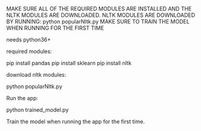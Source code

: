 MAKE SURE ALL OF THE REQUIRED MODULES ARE INSTALLED AND THE NLTK MODULES ARE DOWNLOADED.
NLTK MODULES ARE DOWNLOADED BY RUNNING: python popularNltk.py
MAKE SURE TO TRAIN THE MODEL WHEN RUNNING FOR THE FIRST TIME

needs python36+

required modules: 

pip install pandas
pip install sklearn
pip install nltk

download nltk modules:

python popularNltk.py

Run the app:

python trained_model.py

Train the model when running the app for the first time.
